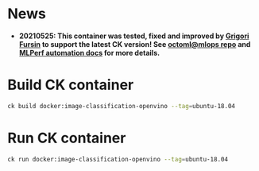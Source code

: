 # News 
* **20210525: This container was tested, fixed and improved by [Grigori Fursin](https://cKnowledge.io/@gfursin) to support the latest CK version! 
  See [octoml@mlops repo](https://github.com/octoml/mlops) and [MLPerf automation docs](https://github.com/mlcommons/ck/blob/master/docs/mlperf-automation/README.md) for more details.**

# Build CK container
```bash
ck build docker:image-classification-openvino --tag=ubuntu-18.04
```

# Run CK container

```bash
ck run docker:image-classification-openvino --tag=ubuntu-18.04
```
